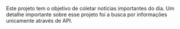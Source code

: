 Este projeto tem o objetivo de coletar notícias importantes do dia. Um detalhe importante sobre esse projeto foi a busca por informações unicamente através de API.
